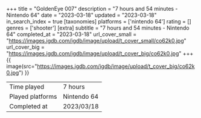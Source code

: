+++
title = "GoldenEye 007"
description = "7 hours and 54 minutes - Nintendo 64"
date = "2023-03-18"
updated = "2023-03-18"
in_search_index = true
[taxonomies]
platforms = ['nintendo 64']
rating = []
genres = ['shooter']
[extra]
subtitle = "7 hours and 54 minutes - Nintendo 64"
completed_at = "2023-03-18"
url_cover_small = "https://images.igdb.com/igdb/image/upload/t_cover_small/co62k0.jpg"
url_cover_big = "https://images.igdb.com/igdb/image/upload/t_cover_big/co62k0.jpg"
+++
{{ image(src="https://images.igdb.com/igdb/image/upload/t_cover_big/co62k0.jpg") }}

|              |            |
| ------------ | ---------- |
| Time played  | 7 hours |
| Played platforms    | Nintendo 64 |
| Completed at | 2023/03/18 |


